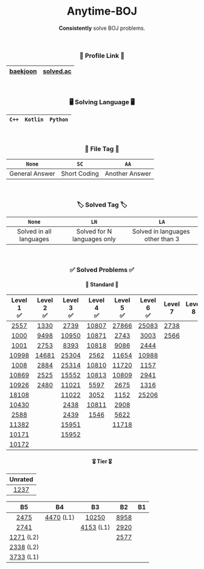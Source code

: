<div align="center">

# **Anytime-BOJ**
**Consistently** solve BOJ problems.

<br>


### 🔗 Profile Link 🔗
|[baekjoon](https://www.acmicpc.net/user/static_backgwa)|[solved.ac](https://solved.ac/profile/static_backgwa)|
|:-:|:-:|

<br>

### 🖥️ Solving Language 🖥️
|`C++`|`Kotlin`|`Python`|
|:-:|:-:|:-:|

<br>

### 📁 File Tag 📁

|`None`|`SC`|`AA`|
|:-:|:-:|:-:|
|General Answer|Short Coding|Another Answer|

<br>

### 🏷️ Solved Tag 🏷️

|`None`|`LN`|`LA`|
|:-:|:-:|:-:|
|Solved in all languages|Solved for N languages ​​only|Solved in languages ​​other than 3|

<br>

### ✅ Solved Problems ✅

#### 📜 **Standard** 📜

|Level 1<br>✅|Level 2<br>✅|Level 3<br>✅|Level 4<br>✅|Level 5<br>✅|Level 6<br>✅|Level 7<br>|Level 8<br>|Level 9<br>|Level 10<br>|
|:-:|:-:|:-:|:-:|:-:|:-:|:-:|:-:|:-:|:-:|
|[2557](https://www.acmicpc.net/problem/2557)|[1330](https://www.acmicpc.net/problem/1330)|[2739](https://www.acmicpc.net/problem/2739)|[10807](https://www.acmicpc.net/problem/10807)|[27866](https://www.acmicpc.net/problem/27866)|[25083](https://www.acmicpc.net/problem/25083)|[2738](https://www.acmicpc.net/problem/2738)|
|[1000](https://www.acmicpc.net/problem/1000)|[9498](https://www.acmicpc.net/problem/9498)|[10950](https://www.acmicpc.net/problem/10950)|[10871](https://www.acmicpc.net/problem/10871)|[2743](https://www.acmicpc.net/problem/2743)|[3003](https://www.acmicpc.net/problem/3003)|[2566](https://www.acmicpc.net/problem/2566)|
|[1001](https://www.acmicpc.net/problem/1001)|[2753](https://www.acmicpc.net/problem/2753)|[8393](https://www.acmicpc.net/problem/8393)|[10818](https://www.acmicpc.net/problem/10818)|[9086](https://www.acmicpc.net/problem/9086)|[2444](https://www.acmicpc.net/problem/2444)|
|[10998](https://www.acmicpc.net/problem/10998)|[14681](https://www.acmicpc.net/problem/14681)|[25304](https://www.acmicpc.net/problem/25304)|[2562](https://www.acmicpc.net/problem/2562)|[11654](https://www.acmicpc.net/problem/11654)|[10988](https://www.acmicpc.net/problem/10988)|
|[1008](https://www.acmicpc.net/problem/1008)|[2884](https://www.acmicpc.net/problem/2884)|[25314](https://www.acmicpc.net/problem/25314)|[10810](https://www.acmicpc.net/problem/10810)|[11720](https://www.acmicpc.net/problem/11720)|[1157](https://www.acmicpc.net/problem/1157)|
|[10869](https://www.acmicpc.net/problem/10869)|[2525](https://www.acmicpc.net/problem/2525)|[15552](https://www.acmicpc.net/problem/15552)|[10813](https://www.acmicpc.net/problem/10813)|[10809](https://www.acmicpc.net/problem/10809)|[2941](https://www.acmicpc.net/problem/2941)|
|[10926](https://www.acmicpc.net/problem/10926)|[2480](https://www.acmicpc.net/problem/2480)|[11021](https://www.acmicpc.net/problem/11021)|[5597](https://www.acmicpc.net/problem/5597)|[2675](https://www.acmicpc.net/problem/2675)|[1316](https://www.acmicpc.net/problem/1316)|
|[18108](https://www.acmicpc.net/problem/18108)||[11022](https://www.acmicpc.net/problem/11022)|[3052](https://www.acmicpc.net/problem/3052)|[1152](https://www.acmicpc.net/problem/1152)|[25206](https://www.acmicpc.net/problem/25206)|
|[10430](https://www.acmicpc.net/problem/10430)||[2438](https://www.acmicpc.net/problem/2438)|[10811](https://www.acmicpc.net/problem/10811)|[2908](https://www.acmicpc.net/problem/2908)|
|[2588](https://www.acmicpc.net/problem/2588)||[2439](https://www.acmicpc.net/problem/2439)|[1546](https://www.acmicpc.net/problem/1546)|[5622](https://www.acmicpc.net/problem/5622)|
|[11382](https://www.acmicpc.net/problem/11382)||[15951](https://www.acmicpc.net/problem/15951)||[11718](https://www.acmicpc.net/problem/11718)|
|[10171](https://www.acmicpc.net/problem/10171)||[15952](https://www.acmicpc.net/problem/15952)||
|[10172](https://www.acmicpc.net/problem/10172)||||


#### 🎖️ **Tier** 🎖️

|Unrated|
|:-:|
|[1237](https://www.acmicpc.net/problem/1237)|

|B5|B4|B3|B2|B1|
|:-:|:-:|:-:|:-:|:-:|
|[2475](https://www.acmicpc.net/problem/2475)|[4470](https://www.acmicpc.net/problem/4470) (L1)|[10250](https://www.acmicpc.net/problem/10250)|[8958](https://www.acmicpc.net/problem/8958)||
|[2741](https://www.acmicpc.net/problem/2741)||[4153](https://www.acmicpc.net/problem/4153) (L1)|[2920](https://www.acmicpc.net/problem/2920)||
|[1271](https://www.acmicpc.net/problem/1271) (L2)|||[2577](https://www.acmicpc.net/problem/2577)||
|[2338](https://www.acmicpc.net/problem/2338) (L2)|||||
|[3733](https://www.acmicpc.net/problem/3733) (L1)|||||

</div>
